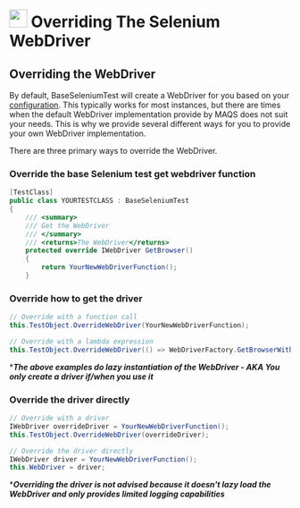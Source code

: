 # <img src="resources/maqslogo.ico" height="32" width="32"> Overriding The Selenium WebDriver

## Overriding the WebDriver 
By default, BaseSeleniumTest will create a WebDriver for you based on your [configuration](MAQS_8/Selenium/SeleniumConfig.md). This typically works for most instances, but there are times when the default WebDriver implementation provide by MAQS does not suit your needs. This is why we provide several different ways for you to provide your own WebDriver implementation.

There are three primary ways to override the WebDriver.

### Override the base Selenium test get webdriver function
```csharp
[TestClass]
public class YOURTESTCLASS : BaseSeleniumTest
{
    /// <summary>
    /// Get the WebDriver
    /// </summary>
    /// <returns>The WebDriver</returns>
    protected override IWebDriver GetBrowser()
    {
        return YourNewWebDriverFunction();
    }
```
### Override how to get the driver
```csharp
// Override with a function call
this.TestObject.OverrideWebDriver(YourNewWebDriverFunction);

// Override with a lambda expression
this.TestObject.OverrideWebDriver(() => WebDriverFactory.GetBrowserWithDefaultConfiguration(BrowserType.HeadlessChrome));
```
*_**The above examples do lazy instantiation of the WebDriver - AKA You only create a driver if/when you use it**_  

### Override the driver directly
```csharp
// Override with a driver
IWebDriver overrideDriver = YourNewWebDriverFunction();
this.TestObject.OverrideWebDriver(overrideDriver);

// Override the driver directly 
IWebDriver driver = YourNewWebDriverFunction();
this.WebDriver = driver;
```
*_**Overriding the driver is not advised because it doesn't lazy load the WebDriver and only provides limited logging capabilities**_  
